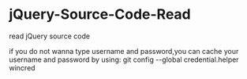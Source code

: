 # jQuery-Source-Code-Read
read jQuery source code


if you do not wanna type username and password,you can cache your username and password by using:
git config --global credential.helper wincred